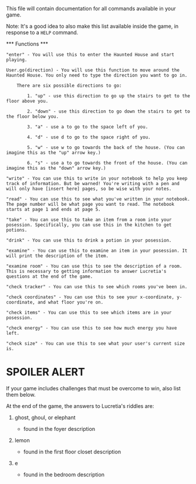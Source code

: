 This file will contain documentation for all commands available in your game.

Note:  It's a good idea to also make this list available inside the game, in response to a `HELP` command.

*** Functions ***

    "enter" - You will use this to enter the Haunted House and start playing.

    User.go(direction) - You will use this function to move around the Haunted House. You only need to type the direction you want to go in.
        
        There are six possible directions to go:
            
            1. "up" - use this direction to go up the stairs to get to the floor above you.

            2. "down" - use this direction to go down the stairs to get to the floor below you.

            3. "a" - use a to go to the space left of you. 

            4. "d" - use d to go to the space right of you.

            5. "w" - use w to go towards the back of the house. (You can imagine this as the "up" arrow key.)

            6. "s" - use a to go towards the front of the house. (You can imagine this as the "down" arrow key.)
    
    "write" - You can use this to write in your notebook to help you keep track of information. But be warned! You're writing with a pen and will only have [insert here] pages, so be wise with your notes.

    "read" - You can use this to see what you've written in your notebook. The page number will be what page you want to read. The notebook starts at page 1 and ends at page 5.

    "take" - You can use this to take an item from a room into your posession. Specifically, you can use this in the kitchen to get potions.

    "drink" - You can use this to drink a potion in your posession.

    "examine" - You can use this to examine an item in your posession. It will print the description of the item.

    "examine room" - You can use this to see the description of a room. This is necessary to getting information to answer Lucretia's questions at the end of the game.

    "check tracker" - You can use this to see which rooms you've been in.

    "check coordinates" - You can use this to see your x-coordinate, y-coordinate, and what floor you're on.

    "check items" - You can use this to see which items are in your posession.

    "check energy" - You can use this to see how much energy you have left.

    "check size" - You can use this to see what your user's current size is.

# SPOILER ALERT

If your game includes challenges that must be overcome to win, also list them below.

At the end of the game, the answers to Lucretia's riddles are:

1. ghost, ghoul, or elephant
    - found in the foyer description

2. lemon
    - found in the first floor closet description

3. e
    - found in the bedroom description